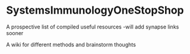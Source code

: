 # SystemsImmunologyOneStopShop

A prospective list of compiled useful resources -will add synapse links sooner

A wiki for different methods and brainstorm thoughts
